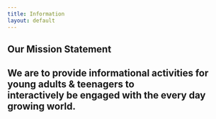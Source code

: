 ```yaml
---
title: Information
layout: default
---
```


<h2 id="mission"> <h2><b>Our Mission Statement</b></h2>
<h2>
<p>We are to provide informational activities for young adults & teenagers to
<br>interactively be engaged with the every day growing world.
</p>
</h2>
